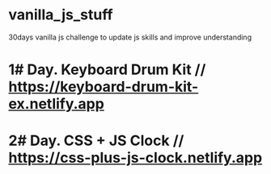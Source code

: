 # vanilla_js_stuff

30days vanilla js challenge to update js skills and improve understanding

# 1# Day. Keyboard Drum Kit // https://keyboard-drum-kit-ex.netlify.app

# 2# Day. CSS + JS Clock // https://css-plus-js-clock.netlify.app
